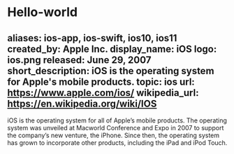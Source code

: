 # Hello-world
aliases: ios-app, ios-swift, ios10, ios11
created_by: Apple Inc.
display_name: iOS
logo: ios.png
released: June 29, 2007
short_description: iOS is the operating system for Apple's mobile products.
topic: ios
url: https://www.apple.com/ios/
wikipedia_url: https://en.wikipedia.org/wiki/IOS
---
iOS is the operating system for all of Apple’s mobile products. The operating system was unveiled at Macworld Conference and Expo in 2007 to support the company’s new venture, the iPhone. Since then, the operating system has grown to incorporate other products, including the iPad and iPod Touch.
